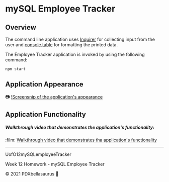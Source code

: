 # mySQL Employee Tracker

## Overview

The command line application uses [Inquirer](https://www.npmjs.com/package/inquirer) for collecting input from the user and [console.table](https://www.npmjs.com/package/console.table) for formatting the printed data.

The Employee Tracker application is invoked by using the following command:

```
npm start
```

## Application Appearance
:camera: [!Screensnip of the application's appearance](https://placebear.com/g/200/300)

## Application Functionality

##### Walkthrough video that demonstrates the application's functionality:

:film: [Walkthrough video that demonstrates tha application's functionality](https://placebear.com/g/200/500)


---------------------

UofO12mySQLemployeeTracker

Week 12 Homework  - mySQL Employee Tracker

© 2021 PDXbellasaurus :sauropod: